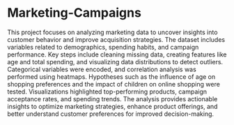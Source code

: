 # Marketing-Campaigns
This project focuses on analyzing marketing data to uncover insights into customer behavior and improve acquisition strategies. The dataset includes variables related to demographics, spending habits, and campaign performance. Key steps include cleaning missing data, creating features like age and total spending, and visualizing data distributions to detect outliers. Categorical variables were encoded, and correlation analysis was performed using heatmaps. Hypotheses such as the influence of age on shopping preferences and the impact of children on online shopping were tested. Visualizations highlighted top-performing products, campaign acceptance rates, and spending trends. The analysis provides actionable insights to optimize marketing strategies, enhance product offerings, and better understand customer preferences for improved decision-making.
